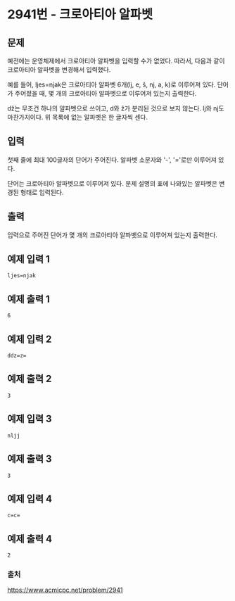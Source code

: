 # 2941번 - 크로아티아 알파벳   
## 문제   
예전에는 운영체제에서 크로아티아 알파벳을 입력할 수가 없었다. 따라서, 다음과 같이 크로아티아 알파벳을 변경해서 입력했다.   
   
예를 들어, ljes=njak은 크로아티아 알파벳 6개(lj, e, š, nj, a, k)로 이루어져 있다. 단어가 주어졌을 때, 몇 개의 크로아티아 알파벳으로 이루어져 있는지 출력한다.   
   
dž는 무조건 하나의 알파벳으로 쓰이고, d와 ž가 분리된 것으로 보지 않는다. lj와 nj도 마찬가지이다.&nbsp;위 목록에 없는 알파벳은 한 글자씩 센다.   
   
## 입력   
첫째 줄에 최대 100글자의 단어가 주어진다. 알파벳 소문자와 '-', '='로만 이루어져 있다.   
   
단어는 크로아티아 알파벳으로 이루어져 있다. 문제 설명의 표에 나와있는 알파벳은 변경된 형태로 입력된다.   
   
## 출력   
입력으로 주어진 단어가 몇 개의 크로아티아 알파벳으로 이루어져 있는지 출력한다.   
   
## 예제 입력 1   
```   
ljes=njak   
```   
## 예제 출력 1   
```   
6   
```   
## 예제 입력 2   
```   
ddz=z=   
```   
## 예제 출력 2   
```   
3   
```   
## 예제 입력 3   
```   
nljj   
```   
## 예제 출력 3   
```   
3   
```   
## 예제 입력 4   
```   
c=c=   
```   
## 예제 출력 4   
```   
2   
```   

### 출처
https://www.acmicpc.net/problem/2941